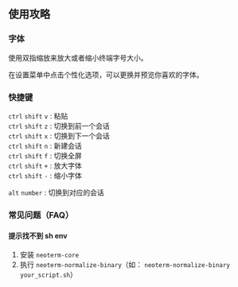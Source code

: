 ## 使用攻略

### 字体

使用双指缩放来放大或者缩小终端字号大小。  

在设置菜单中点击个性化选项，可以更换并预览你喜欢的字体。

### 快捷键

`ctrl` `shift` `v` : 粘贴  
`ctrl` `shift` `z` : 切换到前一个会话  
`ctrl` `shift` `x` : 切换到下一个会话  
`ctrl` `shift` `n` : 新建会话  
`ctrl` `shift` `f` : 切换全屏  
`ctrl` `shift` `+` : 放大字体  
`ctrl` `shift` `-` : 缩小字体  

`alt` `number` : 切换到对应的会话  

### 常见问题（FAQ）

#### 提示找不到 sh env

1. 安装 `neoterm-core`
2. 执行 `neoterm-normalize-binary`（如： `neoterm-normalize-binary your_script.sh`）

